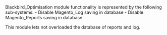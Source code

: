 Blackbird_Optimisation module functionality is represented by the following sub-systems:
    - Disable Magento_Log saving in database
    - Disable Magento_Reports saving in database

This module lets not overloaded the database of reports and log.